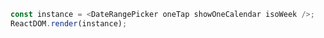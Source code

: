 <!--start-code-->

```js
const instance = <DateRangePicker oneTap showOneCalendar isoWeek />;
ReactDOM.render(instance);
```

<!--end-code-->
